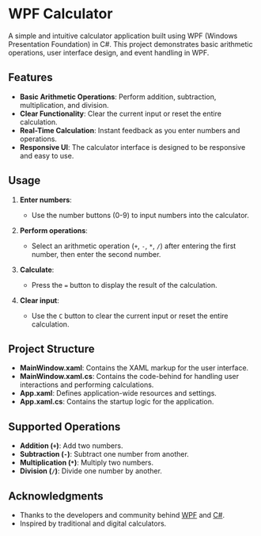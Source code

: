 # WPF Calculator

A simple and intuitive calculator application built using WPF (Windows Presentation Foundation) in C#. This project demonstrates basic arithmetic operations, user interface design, and event handling in WPF.

## Features

- **Basic Arithmetic Operations**: Perform addition, subtraction, multiplication, and division.
- **Clear Functionality**: Clear the current input or reset the entire calculation.
- **Real-Time Calculation**: Instant feedback as you enter numbers and operations.
- **Responsive UI**: The calculator interface is designed to be responsive and easy to use.

## Usage

1. **Enter numbers**:
    - Use the number buttons (0-9) to input numbers into the calculator.

2. **Perform operations**:
    - Select an arithmetic operation (`+`, `-`, `*`, `/`) after entering the first number, then enter the second number.

3. **Calculate**:
    - Press the `=` button to display the result of the calculation.

4. **Clear input**:
    - Use the `C` button to clear the current input or reset the entire calculation.

## Project Structure

- **MainWindow.xaml**: Contains the XAML markup for the user interface.
- **MainWindow.xaml.cs**: Contains the code-behind for handling user interactions and performing calculations.
- **App.xaml**: Defines application-wide resources and settings.
- **App.xaml.cs**: Contains the startup logic for the application.

## Supported Operations

- **Addition (`+`)**: Add two numbers.
- **Subtraction (`-`)**: Subtract one number from another.
- **Multiplication (`*`)**: Multiply two numbers.
- **Division (`/`)**: Divide one number by another.

## Acknowledgments

- Thanks to the developers and community behind [WPF](https://docs.microsoft.com/en-us/dotnet/desktop/wpf/) and [C#](https://docs.microsoft.com/en-us/dotnet/csharp/).
- Inspired by traditional and digital calculators.

